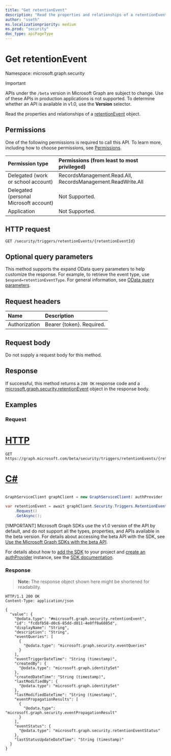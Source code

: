 ```yaml
---
title: "Get retentionEvent"
description: "Read the properties and relationships of a retentionEvent object."
author: "sseth"
ms.localizationpriority: medium
ms.prod: "security"
doc_type: apiPageType
---
```


# Get retentionEvent
Namespace: microsoft.graph.security

> [!IMPORTANT]
> APIs under the `/beta` version in Microsoft Graph are subject to change. Use of these APIs in production applications is not supported. To determine whether an API is available in v1.0, use the **Version** selector.

Read the properties and relationships of a [retentionEvent](../resources/security-retentionevent.md) object.

## Permissions
One of the following permissions is required to call this API. To learn more, including how to choose permissions, see [Permissions](/graph/permissions-reference).

|Permission type|Permissions (from least to most privileged)|
|:---|:---|
|Delegated (work or school account)|RecordsManagement.Read.All, RecordsManagement.ReadWrite.All|
|Delegated (personal Microsoft account)|Not Supported.|
|Application|Not Supported.|

## HTTP request

<!-- {
  "blockType": "ignored"
}
-->
``` http
GET /security/triggers/retentionEvents/{retentionEventId}
```

## Optional query parameters
This method supports the expand OData query parameters to help customize the response. For example, to retrieve the event type, use `$expand=retentionEventType`. For general information, see [OData query parameters](/graph/query-parameters).

## Request headers
|Name|Description|
|:---|:---|
|Authorization|Bearer {token}. Required.|

## Request body
Do not supply a request body for this method.

## Response

If successful, this method returns a `200 OK` response code and a [microsoft.graph.security.retentionEvent](../resources/security-retentionevent.md) object in the response body.

## Examples

### Request

# [HTTP](#tab/http)
<!-- {
  "blockType": "request",
  "name": "get_retentionevent"
}
-->
``` http
GET https://graph.microsoft.com/beta/security/triggers/retentionEvents/{retentionEventId}
```

# [C#](#tab/csharp)

```csharp

GraphServiceClient graphClient = new GraphServiceClient( authProvider );

var retentionEvent = await graphClient.Security.Triggers.RetentionEvents["{security.retentionEvent-id}"]
	.Request()
	.GetAsync();

```


 [!IMPORTANT]
 Microsoft Graph SDKs use the v1.0 version of the API by default, and do not support all the types, properties, and APIs available in the beta version. For details about accessing the beta API with the SDK, see [Use the Microsoft Graph SDKs with the beta API](/graph/sdks/use-beta).

 For details about how to [add the SDK](/graph/sdks/sdk-installation) to your project and [create an authProvider](/graph/sdks/choose-authentication-providers) instance, see the [SDK documentation](/graph/sdks/sdks-overview).

### Response
>**Note:** The response object shown here might be shortened for readability.
<!-- {
  "blockType": "response",
  "truncated": true,
  "@odata.type": "microsoft.graph.security.retentionEvent"
}
-->
``` http
HTTP/1.1 200 OK
Content-Type: application/json

{
  "value": {
    "@odata.type": "#microsoft.graph.security.retentionEvent",
    "id": "fcdbfb58-d0c6-85dd-d011-4e0ff9a6805d",
    "displayName": "String",
    "description": "String",
    "eventQueries": [
      {
        "@odata.type": "microsoft.graph.security.eventQueries"
      }
    ],
    "eventTriggerDateTime": "String (timestamp)",
    "createdBy": {
      "@odata.type": "microsoft.graph.identitySet"
    },
    "createdDateTime": "String (timestamp)",
    "lastModifiedBy": {
      "@odata.type": "microsoft.graph.identitySet"
    },
    "lastModifiedDateTime": "String (timestamp)",
    "eventPropagationResults": [
      {
        "@odata.type": "microsoft.graph.security.eventPropagationResult"
      }
    ],
    "eventStatus": {
      "@odata.type": "microsoft.graph.security.retentionEventStatus"
    },
    "lastStatusUpdateDateTime": "String (timestamp)"
  }
}
```

